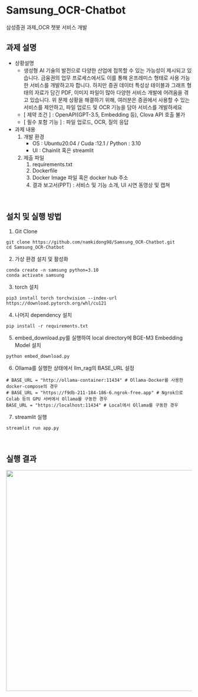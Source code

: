 # Samsung_OCR-Chatbot
삼성증권 과제_OCR 챗봇 서비스 개발

## 과제 설명

- 상황설명
    - 생성형 AI 기술의 발전으로 다양한 산업에 접목할 수 있는 가능성이 제시되고 있습니다. 
    금융권의 업무 프로세스에서도 이를 통해 온프레미스 형태로 사용 가능한 서비스를 개발하고자 합니다. 하지만 증권 데이터 특성상 테이블과 그래프 형태의 자료가 담긴 PDF, 이미지 파일이 많아 다양한 서비스 개발에 어려움을 겪고 있습니다. 위 문제 상황을 해결하기 위해, 여러분은 증권에서 사용할 수 있는 서비스를 제안하고, 파일 업로드 및 OCR 기능을 담아 서비스를 개발하세요
    - [ 제약 조건 ] : OpenAPI(GPT-3.5, Embedding 등), Clova API 호출 불가
    - [ 필수 포함 기능 ] : 파일 업로드, OCR,  질의 응답
- 과제 내용
    1. 개발 환경 
        - OS : Ubuntu20.04 / Cuda :12.1 / Python : 3.10
        - UI : Chainlit 혹은 streamlit
    2. 제출 파일
        1. requirements.txt
        2. Dockerfile 
        3. Docker Image 파일 혹은 docker hub 주소
        4. 결과 보고서(PPT) : 서비스 및 기능 소개, UI 시연 동영상 및 캡쳐

<br>

## 설치 및 실행 방법

1. Git Clone
```
git clone https://github.com/namkidong98/Samsung_OCR-Chatbot.git
cd Samsung_OCR-Chatbot
```

2. 가상 환경 설치 및 활성화
```linux
conda create -n samsung python=3.10
conda activate samsung
```

3. torch 설치
```linux
pip3 install torch torchvision --index-url https://download.pytorch.org/whl/cu121
```

4. 나머지 dependency 설치
```linux
pip install -r requirements.txt
```

5. embed_download.py를 실행하여 local directory에 BGE-M3 Embedding Model 설치
```
python embed_download.py
```

6. Ollama를 실행한 상태에서 llm_rag의 BASE_URL 설정
```
# BASE_URL = "http://ollama-container:11434" # Ollama-Docker를 사용한 docker-compose의 경우
# BASE_URL = "https://f9db-211-184-186-6.ngrok-free.app" # Ngrok으로 Colab 등의 GPU 서버에서 Ollama를 구동한 경우
BASE_URL = "https://localhost:11434" # Local에서 Ollama를 구동한 경우
```

7. streamlit 실행
```linux
streamlit run app.py
```

<br>

## 실행 결과
<img width=600 src="https://github.com/namkidong98/Samsung_OCR-Chatbot/assets/113520117/027fb39d-d997-40f0-b8ee-0ed399db081c">




